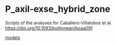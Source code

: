 # P_axil-exse_hybrid_zone
Scripts of the analyses for Caballero-Villalobos et al. https://doi.org/10.1093/botlinnean/boaa091

[models](https://github.com/gsilvaarias/P_axil-exse_hybrid_zone/blob/main/Figures/models.svg)
